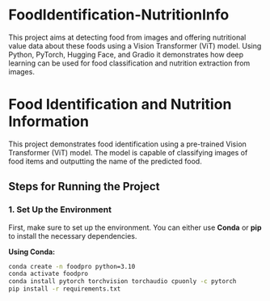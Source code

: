 # FoodIdentification-NutritionInfo
 This project aims at detecting food from images and offering nutritional value data about these foods using a Vision Transformer (ViT) model. Using Python, PyTorch, Hugging Face, and Gradio it demonstrates how deep learning can be used for food classification and nutrition extraction from images.
# Food Identification and Nutrition Information

This project demonstrates food identification using a pre-trained Vision Transformer (ViT) model. The model is capable of classifying images of food items and outputting the name of the predicted food.

## Steps for Running the Project

### 1. **Set Up the Environment**

First, make sure to set up the environment. You can either use **Conda** or **pip** to install the necessary dependencies. 

**Using Conda:**
```bash
conda create -n foodpro python=3.10
conda activate foodpro
conda install pytorch torchvision torchaudio cpuonly -c pytorch
pip install -r requirements.txt
